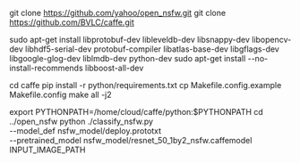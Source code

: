 git clone https://github.com/yahoo/open_nsfw.git
git clone https://github.com/BVLC/caffe.git

sudo apt-get install libprotobuf-dev libleveldb-dev libsnappy-dev libopencv-dev libhdf5-serial-dev protobuf-compiler libatlas-base-dev libgflags-dev libgoogle-glog-dev liblmdb-dev python-dev
sudo apt-get install --no-install-recommends libboost-all-dev


cd caffe
pip install -r python/requirements.txt
cp Makefile.config.example Makefile.config
make all -j2

export PYTHONPATH=/home/cloud/caffe/python:$PYTHONPATH
cd ../open_nsfw
python ./classify_nsfw.py \
--model_def nsfw_model/deploy.prototxt \
--pretrained_model nsfw_model/resnet_50_1by2_nsfw.caffemodel \
INPUT_IMAGE_PATH 

